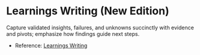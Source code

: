 # Learnings Writing (New Edition)

Capture validated insights, failures, and unknowns succinctly with evidence and pivots; emphasize how findings guide next steps.

- Reference: [Learnings Writing](../../guides/writing/learnings.md)
